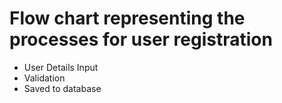 # Flow chart representing the processes for user registration
- User Details Input
- Validation
- Saved to database